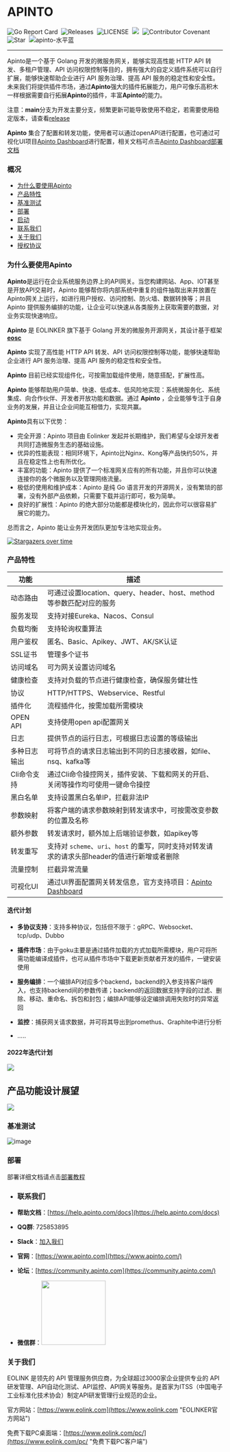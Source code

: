 # APINTO
![Go Report Card](https://goreportcard.com/badge/github.com/eolinker/apinto)&nbsp;
![Releases](https://img.shields.io/github/release/eolinker/apinto/all.svg?style=flat-square)&nbsp;
![LICENSE](https://img.shields.io/github/license/eolinker/Apinto.svg?style=flat-square)&nbsp;
![](https://shields.io/github/downloads/eolinker/apinto/total)&nbsp;
![Contributor Covenant](https://img.shields.io/badge/Contributor%20Covenant-2.1-4baaaa.svg)&nbsp;
![Star](https://img.shields.io/github/stars/eolinker/apinto)&nbsp;
![apinto-水平蓝](https://user-images.githubusercontent.com/25589530/149460352-751a2146-42ad-49f7-8b98-41aa889d631d.png)

------------

Apinto是一个基于 Golang 开发的微服务网关，能够实现高性能 HTTP API 转发、多租户管理、API 访问权限控制等目的，拥有强大的自定义插件系统可以自行扩展，能够快速帮助企业进行 API 服务治理、提高 API 服务的稳定性和安全性。未来我们将提供插件市场，通过**Apinto**强大的插件拓展能力，用户可像乐高积木一样根据需要自行拓展**Apinto**的插件，丰富**Apinto**的能力。

注意：**main**分支为开发主要分支，频繁更新可能导致使用不稳定，若需要使用稳定版本，请查看[release](https://github.com/eolinker/apinto/releases)

**Apinto** 集合了配置和转发功能，使用者可以通过openAPI进行配置，也可通过可视化UI项目[Apinto Dashboard](https://github.com/eolinker/apinto-dashboard)进行配置，相关文档可点击[Apinto Dashboard部署文档](/docs/dashboard/quick/arrange)

### 概况

- [为什么要使用Apinto](#为什么要使用Apinto "Apinto")
- [产品特性](#产品特性 "产品特性")
- [基准测试](#基准测试 "基准测试")
- [部署](#部署 "部署")
- [启动](#启动 "启动")
- [联系我们](#联系我们 "联系我们")
- [关于我们](#关于我们 "关于我们")
- [授权协议](#授权协议 "授权协议")

### 为什么要使用Apinto

**Apinto**是运行在企业系统服务边界上的API网关。当您构建网站、App、IOT甚至是开放API交易时，Apinto 能够帮你将内部系统中重复的组件抽取出来并放置在Apinto网关上运行，如进行用户授权、访问控制、防火墙、数据转换等；并且Apinto 提供服务编排的功能，让企业可以快速从各类服务上获取需要的数据，对业务实现快速响应。

**Apinto** 是 EOLINKER 旗下基于 Golang 开发的微服务开源网关，其设计基于框架 **[eosc](https://github.com/eolinker/eosc)**

**Apinto** 实现了高性能 HTTP API 转发、API 访问权限控制等功能，能够快速帮助企业进行 API 服务治理、提高 API 服务的稳定性和安全性。

**Apinto** 目前已经实现组件化，可按需加载组件使用，随意搭配，扩展性高。

**Apinto** 能够帮助用户简单、快速、低成本、低风险地实现：系统微服务化、系统集成、向合作伙伴、开发者开放功能和数据。通过 **Apinto** ，企业能够专注于自身业务的发展，并且让企业间能互相借力，实现共赢。

**Apinto**具有以下优势：

- 完全开源：Apinto 项目由 Eolinker 发起并长期维护，我们希望与全球开发者共同打造微服务生态的基础设施。
- 优异的性能表现：相同环境下，Apinto比Nginx、Kong等产品快约50%，并且在稳定性上也有所优化。
- 丰富的功能：Apinto 提供了一个标准网关应有的所有功能，并且你可以快速连接你的各个微服务以及管理网络流量。
- 极低的使用和维护成本：Apinto 是纯 Go 语言开发的开源网关，没有繁琐的部署，没有外部产品依赖，只需要下载并运行即可，极为简单。
- 良好的扩展性：Apinto 的绝大部分功能都是模块化的，因此你可以很容易扩展它的能力。

总而言之，Apinto 能让业务开发团队更加专注地实现业务。

[![Stargazers over time](https://starchart.cc/eolinker/apinto.svg)](#)

### 产品特性

| 功能       | 描述                                                                                     |
|----------|----------------------------------------------------------------------------------------|
| 动态路由     | 可通过设置location、query、header、host、method等参数匹配对应的服务                                       |
| 服务发现     | 支持对接Eureka、Nacos、Consul                                                                |
| 负载均衡     | 支持轮询权重算法                                                                               |
| 用户鉴权     | 匿名、Basic、Apikey、JWT、AK/SK认证                                                            |
| SSL证书    | 管理多个证书                                                                                 |
| 访问域名     | 可为网关设置访问域名                                                                             |
| 健康检查     | 支持对负载的节点进行健康检查，确保服务健壮性                                                                 |
| 协议       | HTTP/HTTPS、Webservice、Restful                                                          |
| 插件化      | 流程插件化，按需加载所需模块                                                                         |
| OPEN API | 支持使用open api配置网关                                                                       |
| 日志       | 提供节点的运行日志，可根据日志设置的等级输出                                                                 |
| 多种日志输出   | 可将节点的请求日志输出到不同的日志接收器，如file、nsq、kafka等                                                  |
| Cli命令支持  | 通过Cli命令操控网关，插件安装、下载和网关的开启、关闭等操作均可使用一键命令操控                                              |
| 黑白名单     | 支持设置黑白名单IP，拦截非法IP                                                                      |
| 参数映射     | 将客户端的请求参数映射到转发请求中，可按需改变参数的位置及名称                                                        |
| 额外参数     | 转发请求时，额外加上后端验证参数，如apikey等                                                              |
| 转发重写     | 支持对 `scheme`、`uri`、`host` 的重写，同时支持对转发请求的请求头部header的值进行新增或者删除                           |
| 流量控制     | 拦截异常流量                                                                                 |
| 可视化UI    | 通过UI界面配置网关转发信息，官方支持项目：[Apinto Dashboard](https://github.com/eolinker/apinto-dashboard) |

#### 迭代计划

- **多协议支持**：支持多种协议，包括但不限于：gRPC、Websocket、tcp/udp、Dubbo

- **插件市场**：由于goku主要是通过插件加载的方式加载所需模块，用户可将所需功能编译成插件，也可从插件市场中下载更新贡献者开发的插件，一键安装使用

- **服务编排**：一个编排API对应多个backend，backend的入参支持客户端传入，也支持backend间的参数传递；backend的返回数据支持字段的过滤、删除、移动、重命名、拆包和封包；编排API能够设定编排调用失败时的异常返回

- **监控**：捕获网关请求数据，并可将其导出到promethus、Graphite中进行分析
- .....

#### 2022年迭代计划

![](http://data.eolinker.com/course/NjYrbqx2804eb7d3b0216009f9bbcdeb483f6f5354815ba.jpeg)


## 产品功能设计展望

![](http://data.eolinker.com/course/cPGClfE703b982a98dd4ac81f67b9e5108d02e7637855b2.png)


### 基准测试

![image](https://user-images.githubusercontent.com/25589530/149748340-dc544f79-a8f9-46f5-903d-a3af4fb8b16e.png)

### 部署

部署详细文档请点击[部署教程](/docs/quick/arrange.md)

- ### **联系我们**


* **帮助文档**：[https://help.apinto.com/docs](https://help.apinto.com/docs)

- **QQ群**: 725853895

- **Slack**：[加入我们](https://join.slack.com/t/slack-zer6755/shared_invite/zt-u7wzqp1u-aNA0XK9Bdb3kOpN03jRmYQ)

- **官网**：[https://www.apinto.com](https://www.apinto.com/)
- **论坛**：[https://community.apinto.com](https://community.apinto.com/)
- **微信群**：<img src="https://user-images.githubusercontent.com/25589530/149860447-5879437b-3cda-4833-aee3-69a2e538e85d.png" style="width:150px" />

### 关于我们

EOLINK 是领先的 API 管理服务供应商，为全球超过3000家企业提供专业的 API 研发管理、API自动化测试、API监控、API网关等服务。是首家为ITSS（中国电子工业标准化技术协会）制定API研发管理行业规范的企业。

官方网站：[https://www.eolink.com](https://www.eolink.com "EOLINKER官方网站")

免费下载PC桌面端：[https://www.eolink.com/pc/](https://www.eolink.com/pc/ "免费下载PC客户端")

